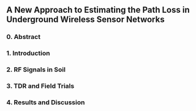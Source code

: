 ##  A New Approach to Estimating the Path Loss in Underground Wireless Sensor Networks
### 0. Abstract
### 1. Introduction
### 2. RF Signals in Soil
### 3. TDR and Field Trials
### 4. Results and Discussion

